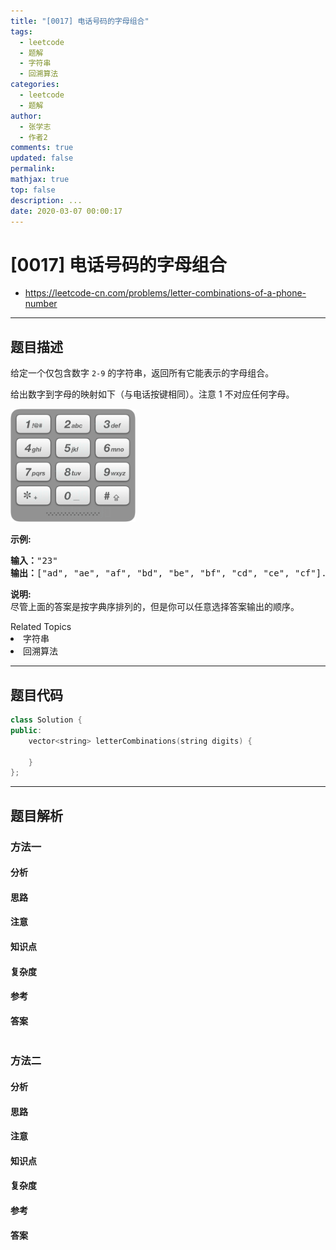 ```yaml
---
title: "[0017] 电话号码的字母组合"
tags:
  - leetcode
  - 题解
  - 字符串
  - 回溯算法
categories:
  - leetcode
  - 题解
author:
  - 张学志
  - 作者2
comments: true
updated: false
permalink:
mathjax: true
top: false
description: ...
date: 2020-03-07 00:00:17
---
```


# [0017] 电话号码的字母组合
* https://leetcode-cn.com/problems/letter-combinations-of-a-phone-number

---


## 题目描述

<p>给定一个仅包含数字&nbsp;<code>2-9</code>&nbsp;的字符串，返回所有它能表示的字母组合。</p>

<p>给出数字到字母的映射如下（与电话按键相同）。注意 1 不对应任何字母。</p>

<p><img src="https://raw.githubusercontent.com/algoboy101/LeetCodeCrowdsource/master/imgs/17_telephone_keypad.png" style="width: 200px;"></p>

<p><strong>示例:</strong></p>

<pre><strong>输入：</strong>&quot;23&quot;
<strong>输出：</strong>[&quot;ad&quot;, &quot;ae&quot;, &quot;af&quot;, &quot;bd&quot;, &quot;be&quot;, &quot;bf&quot;, &quot;cd&quot;, &quot;ce&quot;, &quot;cf&quot;].
</pre>

<p><strong>说明:</strong><br>
尽管上面的答案是按字典序排列的，但是你可以任意选择答案输出的顺序。</p>
<div><div>Related Topics</div><div><li>字符串</li><li>回溯算法</li></div></div>

---


## 题目代码

```cpp
class Solution {
public:
    vector<string> letterCombinations(string digits) {

    }
};
```

---


## 题目解析


### 方法一

#### 分析

#### 思路

#### 注意

#### 知识点

#### 复杂度

#### 参考

#### 答案

```cpp

```


### 方法二

#### 分析

#### 思路

#### 注意

#### 知识点

#### 复杂度

#### 参考

#### 答案

```cpp

```


